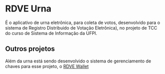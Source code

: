 # RDVE Urna

É o aplicativo de urna eletrônica, para coleta de votos, desenvolvido para o sistema de Registro Distribuido de Votação Eletrônica), no projeto de TCC do curso de Sistema de Informação da UFPI.

## Outros projetos

Além da urna está sendo desenvolvido o sistema de gerenciamento de chaves para esse projeto, o [RDVE Wallet](https://github.com/rammyres/rdve_wallet)
